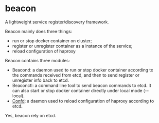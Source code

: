 # beacon
A lightweight service register/discovery framework.

Beacon mainly does three things:
* run or stop docker container on cluster;
* register or unregister container as a instance of the service;
* reload configuration of haproxy

Beacon contains three modules:
* Beacond: a daemon used to run or stop docker container according to the commands received from etcd, and then to send register or unregister info back to etcd.
* Beaconctl: a command line tool to send beacon commands to etcd. It can also start or stop docker container directly under local mode (--local).
* [Confd](https://github.com/kelseyhightower/confd): a daemon used to reload configuration of haproxy according to etcd.

Yes, beacon rely on etcd.